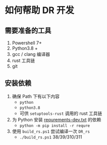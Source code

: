 # 如何帮助 DR 开发

## 需要准备的工具

1. Powershell 7+
2. Python3.8 +
3. gcc / clang 编译器
4. rust 工具链
5. git

## 安装依赖

1. 确保 Path 下有以下内容
    - `python`
    - `python3.8`
    - 可供 `setuptools-rust` 调用的 rust 工具链
2. 为 Python 安装 [requrements-dev.txt](../requirement-dev.txt) 的依赖
   - `python -m pip install -r requre`
3. 使用 `build_rs.ps1` 尝试编译一次 `DR_rs`
   - `./build_rs.ps1` 38/39/310/311

<!-- cmdrun test.ps1 -->
